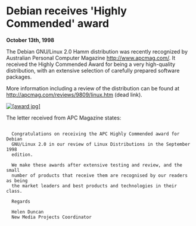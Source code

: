 
Debian receives 'Highly Commended' award
========================================


**October 13th, 1998**


The Debian GNU/Linux 2.0 Hamm distribution was recently recognized by
Australian Personal Computer Magazine <http://www.apcmag.com/>. It received
the Highly Commended Award for being a very high-quality distribution,
with an extensive selection of carefully prepared software packages.


More information including a review of the distribution can be found at
http://apcmag.com/reviews/9809/linux.htm (dead link).


[![[award jpg]](19981013-thumb.jpg)](https://www.debian.org/News/1998/19980928-apcmag-award-1998-08-26.jpg)


The letter received from APC Magazine states:



```

  Congratulations on receiving the APC Highly Commended award for Debian
  GNU/Linux 2.0 in our review of Linux Distributions in the September 1998
  edition.

  We make these awards after extensive testing and review, and the small
  number of products that receive them are recognised by our readers as being
  the market leaders and best products and technologies in their class.

  Regards

  Helen Duncan
  New Media Projects Coordinator

```


